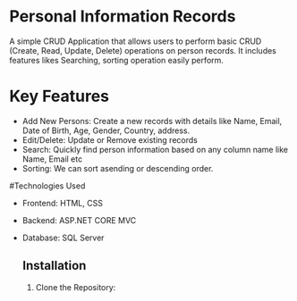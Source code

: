 # Personal Information Records
A simple CRUD Application that allows users to perform basic CRUD (Create, Read, Update, Delete) operations on person records. It includes features likes Searching, sorting operation easily perform.

# Key Features
* Add New Persons: Create a new records with details like Name, Email, Date of Birth, Age, Gender, Country, address.
* Edit/Delete: Update or Remove existing records
* Search: Quickly find person information based on any column name like Name, Email etc
* Sorting: We can sort asending or descending order.

#Technologies Used
* Frontend: HTML, CSS
* Backend: ASP.NET CORE MVC
* Database: SQL Server

  ## Installation
  1. Clone the Repository:
     

